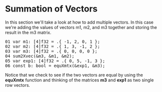 # Summation of Vectors

In this section we'll take a look at how to add multiple vectors.
In this case we're adding the values of vectors m1, m2, and m3 together and storing the result in the m3 matrix. 

<!-- //"XMTX: ELA - Larson, Edwards: 2.1 Example 2 test" -->
<pre>
01 var m1: [4]f32 = .{ -1, 2, 0, 1 };
02 var m2: [4]f32 = .{ 1, 3, -1, 2 };
03 var m3: [4]f32 = .{ 0, 0, 0, 0 };
04 sum2Xvec(&m3, &m1, &m2);
05 var exp1: [4]f32 = .{ 0, 5, -1, 3 };
06 const b: bool = equXmtx(&exp1, &m3);
</pre>

Notice that we check to see if the two vectors are equal by using the <b>equXmtx</b> function and thinking of the matrices <b>m3</b> and <b>exp1</b> as two single row vectors.